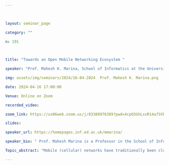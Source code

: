 ```yaml
--- 

  

layout: seminar_page 

category: "" 

n: 191

  

title: "Towards an Open Mobile Networking Ecosystem " 

speaker: "Prof. Mahesh K. Marina, School of Informatics at the University of Edinburgh "  

img: assets/img/seminars/2024/16-04-2024  Prof. Mahesh K. Marina.png

date: 2024-04-16 17:00:00  

Venue: Online on Zoom 

recorded_video:

zoom_link: https://us06web.zoom.us/j/83388976389?pwd=XcpO3GhLxsR14a7SVbPx33HQQa1jbt.1 

slides:  

speaker_url: https://homepages.inf.ed.ac.uk/mmarina/

speaker_bio: " Prof. Mahesh Marina is a Professor in the School of Informatics at the University of Edinburgh, where he leads the Networked Systems Research Group, and a Visiting Professor in the Department of Computer Science at Johns Hopkins University. Previously, he was a Turing Fellow at the Alan Turing Institute (the UK’s national institute for data science and AI) for five years (2018-23) and has also served as the Director of the Institute for Computing Systems Architecture within Informatics@Edinburgh for four years till July 2022. Prior to joining Edinburgh, he had a two-year postdoctoral stint at the UCLA Computer Science Department after earning his PhD in Computer Science from the State University of New York at Stony Brook. He has previously held visiting researcher positions at ETH Zurich and at Ofcom (the UK’s telecommunications regulator) at their Headquarters in London. He is an ACM Distinguished Member and an IEEE Senior Member."

Topic_abstract: "Mobile (cellular) networks have traditionally been closed systems, developed as vertically integrated and blackbox appliances by a few equipment vendors and deployed by a handful of national scale mobile network operators in each country, all in all a small ecosystem. However, we have witnessed a radical transformation in the design and deployment of mobile networking systems in the recent past that reflects a path towards greater openness. In this talk, I’ll give my perspective on the key drivers (economic and beyond) behind this trend and the main enablers for this transformation. I’ll complement this by outlining my key research contributions in this direction. Further, I’ll highlight one of my recent works, CoreKube, that rearchitects the mobile core control plane for efficient cloud-native operation and serves as a basis for open (multi-vendor) core. Finally, considering Open RAN, I’ll outline the opportunity for even greater openness and efficiency gains via data-driven operation and leveraging the power of AI."

---
```

